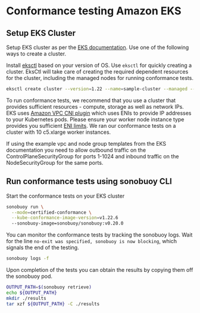 # Conformance testing Amazon EKS

## Setup EKS Cluster

Setup EKS cluster as per the [EKS documentation](https://docs.aws.amazon.com/eks/latest/userguide/what-is-eks.html).
Use one of the following ways to create a cluster.

Install [eksctl](https://docs.aws.amazon.com/eks/latest/userguide/eksctl.html) based on your version of OS.
Use `eksctl` for quickly creating a cluster. EksCtl will take care of creating the required dependent resources for the cluster, including the managed nodes for running conformance tests.

```bash
eksctl create cluster --version=1.22 --name=sample-cluster --managed --node-type c5.xlarge --nodes 10 --node-volume-size 40
```

To run conformance tests, we recommend that you use a cluster that provides sufficient resources - compute, storage as well as network IPs. EKS uses [Amazon VPC CNI plugin](https://github.com/aws/amazon-vpc-cni-k8s) which uses ENIs to provide IP addresses to your Kubernetes pods. Please ensure your worker node instance type provides you sufficient [ENI limits](https://docs.aws.amazon.com/AWSEC2/latest/UserGuide/using-eni.html#AvailableIpPerENI). We ran our conformance tests on a cluster with 10 c5.xlarge worker instances.

If using the example vpc and node group templates from the EKS documentation you need to allow outbound traffic on the ControlPlaneSecurityGroup for ports 1-1024 and inbound traffic on the NodeSecurityGroup for the same ports.

## Run conformance tests using sonobuoy CLI

Start the conformance tests on your EKS cluster

```bash
sonobuoy run \
  --mode=certified-conformance \
  --kube-conformance-image-version=v1.22.6
  --sonobuoy-image=sonobuoy/sonobuoy:v0.20.0
````

You can monitor the conformance tests by tracking the sonobuoy logs. Wait for the line `no-exit was specified, sonobuoy is now blocking`, which signals the end of the testing.

```bash
sonobuoy logs -f
```

Upon completion of the tests you can obtain the results by copying them off the sonobuoy pod.

```bash
OUTPUT_PATH=$(sonobuoy retrieve)
echo ${OUTPUT_PATH}
mkdir ./results
tar xzf ${OUTPUT_PATH} -C ./results
```

